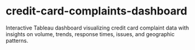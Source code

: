 # credit-card-complaints-dashboard
Interactive Tableau dashboard visualizing credit card complaint data with insights on volume, trends, response times, issues, and geographic patterns.
